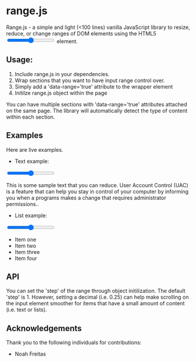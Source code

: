 # range.js

Range.js - a simple and light (<100 lines) vanilla JavaScript library to resize, reduce, or change ranges of DOM elements using the HTML5 <input type='range'> element.

## Usage:

1. Include range.js in your dependencies.
2. Wrap sections that you want to have input range control over.
3. Simply add a 'data-range='true' attribute to the wrapper element
4. Initilze range.js object within the page
    <script>
      range = new Range();
    </script>

You can have multiple sections with 'data-range='true' attributes attached on the same page. The library will automatically detect the type of content within each section.

## Examples

Here are live examples.

  * Text example:
  <section data-range="true">
    <input type="range">
    <p>This is some sample text that you can reduce. User Account Control (UAC) is a feature that can help you stay in control of your computer by informing you when a programs makes a change that requires administrator permissions..</p>
  </section>

  * List example:
  <section data-range="true">
    <input type="range">
    <ul>
      <li>Item one</li>
      <li>Item two</li>
      <li>Item three</li>
      <li>Item four</li>
    </ul>
  </section>

## API

You can set the 'step' of the range through object initilization. The default 'step' is 1. However, setting a decimal (i.e. 0.25) can help make scrolling on the input element smoother for items that have a small amount of content (i.e. text or lists).

## Acknowledgements

Thank you to the following individuals for contributions:
  * Noah Freitas
